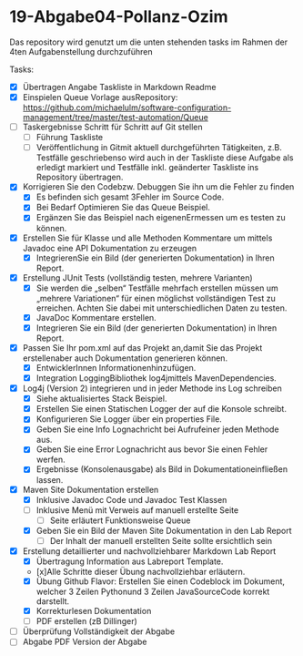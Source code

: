 ﻿# 19-Abgabe04-Pollanz-Ozim

Das repository wird genutzt um die unten stehenden tasks im Rahmen der 4ten Aufgabenstellung durchzuführen

Tasks:
- [x] Übertragen Angabe Taskliste in Markdown Readme
- [x] Einspielen  Queue Vorlage ausRepository: https://github.com/michaelulm/software-configuration-management/tree/master/test-automation/Queue
- [ ] Taskergebnisse Schritt für Schritt auf Git stellen
  - [ ] Führung Taskliste
  - [ ] Veröffentlichung  in  Gitmit  aktuell  durchgeführten  Tätigkeiten,  z.B.  Testfälle geschriebenso wird auch in der Taskliste diese Aufgabe als erledigt markiert und Testfälle inkl. geänderter Taskliste ins Repository übertragen.
- [x] Korrigieren Sie den Codebzw. Debuggen Sie ihn um die Fehler zu finden
  - [x] Es befinden sich gesamt 3Fehler im Source Code.
  - [x] Bei Bedarf Optimieren Sie das Queue Beispiel.
  - [x] Ergänzen Sie das Beispiel nach eigenenErmessen um es testen zu können.
- [x] Erstellen  Sie  für  Klasse  und  alle  Methoden  Kommentare  um  mittels  Javadoc  eine  API Dokumentation zu erzeugen
  - [x] IntegrierenSie ein Bild (der generierten Dokumentation) in Ihren Report.
- [x] Erstellung JUnit Tests (vollständig testen, mehrere Varianten)
  - [x] Sie   werden die „selben“ Testfälle   mehrfach   erstellen   müssen   um „mehrere Variationen“ für einen möglichst vollständigen  Test zu  erreichen. Achten  Sie dabei mit unterschiedlichen Daten zu testen.
  - [x] JavaDoc Kommentare erstellen.
  - [x] Integrieren Sie ein Bild (der generierten Dokumentation) in Ihren Report.
- [x] Passen  Sie  Ihr  pom.xml  auf  das  Projekt  an,damit Sie  das  Projekt erstellenaber  auch Dokumentation generieren können.
  - [x] EntwicklerInnen Informationenhinzufügen.
  - [x] Integration LoggingBibliothek log4jmittels MavenDependencies.
- [x] Log4j (Version 2) integrieren und in jeder Methode ins Log schreiben
  - [x] Siehe aktualisiertes Stack Beispiel.
  - [x] Erstellen Sie einen Statischen Logger der auf die Konsole schreibt.
  - [x] Konfigurieren Sie Logger über ein properties File.
  - [x] Geben Sie eine Info Lognachricht bei Aufrufeiner jeden Methode aus.
  - [x] Geben Sie eine Error Lognachricht aus bevor Sie einen Fehler werfen.
  - [x] Ergebnisse (Konsolenausgabe) als Bild in Dokumentationeinfließen lassen.
- [x] Maven Site Dokumentation erstellen
  - [x] Inklusive Javadoc Code und Javadoc Test Klassen
  - [ ] Inklusive Menü mit Verweis auf manuell erstellte Seite
    - [ ] Seite erläutert Funktionsweise Queue
  - [x] Geben Sie ein Bild der Maven Site Dokumentation in den Lab Report
    - [ ] Der Inhalt der manuell erstellten Seite sollte ersichtlich sein
- [x] Erstellung detaillierter und nachvollziehbarer Markdown Lab Report
  - [x] Übertragung Information aus Labreport Template.
  - [x]Alle Schritte dieser Übung nachvollziehbar erläutern.
  - [x] Übung  Github  Flavor: Erstellen  Sie  einen  Codeblock  im  Dokument,  welcher  3 Zeilen Pythonund 3 Zeilen JavaSourceCode korrekt darstellt.
  - [x] Korrekturlesen Dokumentation
  - [ ] PDF erstellen (zB Dillinger)
- [ ] Überprüfung Vollständigkeit der Abgabe
- [ ] Abgabe PDF Version der Abgabe
